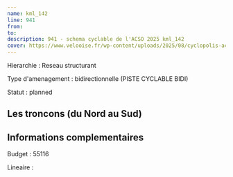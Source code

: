 ```yaml
---
name: kml_142 
line: 941
from: 
to:  
description: 941 - schema cyclable de l'ACSO 2025 kml_142 
cover: https://www.velooise.fr/wp-content/uploads/2025/08/cyclopolis-acso-941.jpg
---
```

Hierarchie : Reseau structurant

Type d'amenagement : bidirectionnelle (PISTE CYCLABLE BIDI)

Statut : planned

## Les troncons (du Nord au Sud)

## Informations complementaires

Budget  : 55116 

Lineaire :


